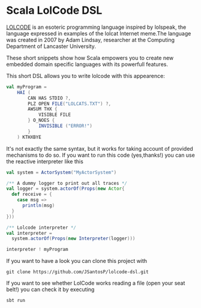 # Scala LolCode DSL

[LOLCODE] is an esoteric programming language inspired by lolspeak, the language expressed in examples of the lolcat Internet meme.The language was created in 2007 by Adam Lindsay, researcher at the Computing Department of Lancaster University.

These short snippets show how Scala empowers you to create new embedded domain specific languages with its powerfull features.

This short DSL allows you to write lolcode with this appearence:
```scala
val myProgram =
	HAI (
		CAN HAS STDIO ?,
		PLZ OPEN FILE("LOLCATS.TXT") ?,
		AWSUM THX {
			VISIBLE FILE
		} O_NOES {
			INVISIBLE ("ERROR!")
		}
	) KTHXBYE
```
It's not exactly the same syntax, but it works for taking account of provided mechanisms to do so.
If you want to run this code (yes,thanks!) you can use the reactive interpreter like this
```scala
val system = ActorSystem("MyActorSystem")

/** A dummy logger to print out all traces */
val logger = system.actorOf(Props(new Actor{
  def receive = {
    case msg => 
      println(msg)
  }
}))

/** Lolcode interpreter */
val interpreter = 
  system.actorOf(Props(new Interpreter(logger)))

interpreter ! myProgram
```

If you want to have a look you can clone this project with
```
git clone https://github.com/JSantosP/lolcode-dsl.git
```

If you want to see whether LolCode works reading a file (open your seat belt!) you can check it by executing
```
sbt run
```

[LOLCODE]:http://en.wikipedia.org/wiki/LOLCODE
